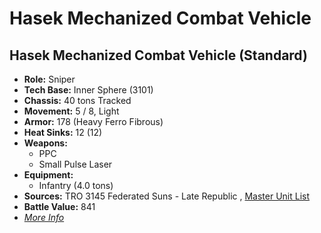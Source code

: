 # Hasek Mechanized Combat Vehicle 

## Hasek Mechanized Combat Vehicle (Standard) 

- **Role:** Sniper 
- **Tech Base:** Inner Sphere (3101) 
- **Chassis:** 40 tons Tracked 
- **Movement:** 5 / 8, Light 
- **Armor:** 178 (Heavy Ferro Fibrous) 
- **Heat Sinks:** 12 (12) 
- **Weapons:** 
  - PPC 
  - Small Pulse Laser 
- **Equipment:** 
  - Infantry (4.0 tons) 
- **Sources:** TRO 3145 Federated Suns - Late Republic , [Master Unit List](http://masterunitlist.info/Unit/Details/6317) 
- **Battle Value:** 841 
- [*More Info*](hasek_mechanized_combat_vehicle/hasek_mechanized_combat_vehicle_standard.md) 

